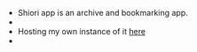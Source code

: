 - Shiori app is an archive and bookmarking app.
-
- Hosting my own instance of it [here](https://shiori.jamesravey.me)
-
